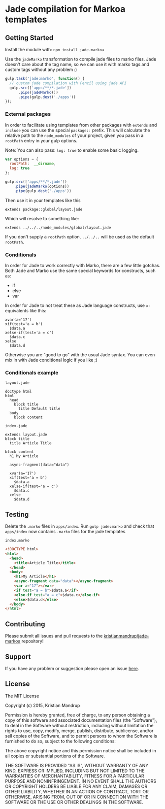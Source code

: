 Jade compilation for Markoa templates
=====================================

Getting Started
---------------

Install the module with: `npm install jade-markoa`

Use the `jadeMarko` transformation to compile jade files to marko files. Jade doesn't care about the tag name, so we can use it with marko tags and custom tags without any problem :)

```javascript
gulp.task('jade:marko', function() {
  // custom jade compilation with Pencil using jade API
  gulp.src(['apps/**/*.jade'])
      .pipe(jadeMarko())
      .pipe(gulp.dest('./apps'))
});
```

### External packages

In order to facilitate using templates from other packages with `extends` and `include` you can use the special `package::` prefix. This will calculate the relative path to the `node_modules` of your project, given you pass in a `rootPath` entry in your gulp options.

Note: You can also pass: `log: true` to enable some basic logging.

```js
var options = {
  rootPath:  __dirname,
  log: true
};

gulp.src(['apps/**/*.jade'])
    .pipe(jadeMarko(options))
    .pipe(gulp.dest('./apps'))
```

Then use it in your templates like this

```jade
extends package::global/layout.jade
```

Which will resolve to something like:

`extends ../../../node_modules/global/layout.jade`

If you don't supply a `rootPath` option, `../../..` will be used as the default `rootPath`.

### Conditionals

In order for Jade to work correctly with Marko, there are a few little gotchas. Both Jade and Marko use the same special keywords for constructs, such as:

-	if
-	else
-	var

In order for Jade to not treat these as Jade language constructs, use `x-` equivalents like this:

```jade
xvar(a='17')
xif(test='a = b')
  $data.a
xelse-if(test='a = c')
  $data.c
xelse
  $data.d
```

Otherwise you are "good to go" with the usual Jade syntax. You can even mix in with Jade conditional logic if you like ;)

### Conditionals example

`layout.jade`

```jade
doctype html
html
  head
    block title
      title Default title
  body
    block content
```

`index.jade`

```jade
extends layout.jade
block title
  title Article Title

block content
  h1 My Article

  async-fragment(data="data")

  xvar(a='17')
  xif(test='a = b')
    $data.a
  xelse-if(test='a = c')
    $data.c
  xelse
    $data.d
```

Testing
-------

Delete the `.marko` files in `apps/index`. Run `gulp jade:marko` and check that `apps/index` now contains `.marko` files for the jade templates.

`index.marko`

```html
<!DOCTYPE html>
<html>
  <head>
    <title>Article Title</title>
  </head>
  <body>
    <h1>My Article</h1>
    <async-fragment data="data"></async-fragment>
    <var a="17"></var>
    <if test="a = b">$data.a</if>
    <else-if test="a = c">$data.c</else-if>
    <else>$data.d</else>
  </body>
</html>
```

Contributing
------------

Please submit all issues and pull requests to the [kristianmandrup/jade-markoa](https://github.com/kristianmandrup/jade-markoa) repository!

Support
-------

If you have any problem or suggestion please open an issue [here](https://github.com/kristianmandrup/jade-markoa/issues).

License
-------

The MIT License

Copyright (c) 2015, Kristian Mandrup

Permission is hereby granted, free of charge, to any person obtaining a copy of this software and associated documentation files (the "Software"), to deal in the Software without restriction, including without limitation the rights to use, copy, modify, merge, publish, distribute, sublicense, and/or sell copies of the Software, and to permit persons to whom the Software is furnished to do so, subject to the following conditions:

The above copyright notice and this permission notice shall be included in all copies or substantial portions of the Software.

THE SOFTWARE IS PROVIDED "AS IS", WITHOUT WARRANTY OF ANY KIND, EXPRESS OR IMPLIED, INCLUDING BUT NOT LIMITED TO THE WARRANTIES OF MERCHANTABILITY, FITNESS FOR A PARTICULAR PURPOSE AND NONINFRINGEMENT. IN NO EVENT SHALL THE AUTHORS OR COPYRIGHT HOLDERS BE LIABLE FOR ANY CLAIM, DAMAGES OR OTHER LIABILITY, WHETHER IN AN ACTION OF CONTRACT, TORT OR OTHERWISE, ARISING FROM, OUT OF OR IN CONNECTION WITH THE SOFTWARE OR THE USE OR OTHER DEALINGS IN THE SOFTWARE.
